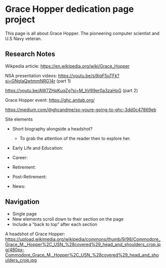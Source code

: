# Grace Hopper dedication page project
This page is all about Grace Hopper. The pioneering computer scientist and U.S Navy veteran.

## Research Notes
Wikpedia article: https://en.wikipedia.org/wiki/Grace_Hopper

NSA presentation videos: https://youtu.be/si9iqF5uTFk?si=GNglaQwtmmNRG14r (part 1)

https://youtu.be/AW7ZHpKuqZg?si=M_hV69er0a3zaHoG (part 2)

Grace Hopper event: https://ghc.anitab.org/

https://medium.com/@ghcandme/so-youre-going-to-ghc-3dd0c47869eb

Site elements
- Short biography alongside a headshot?
   - To grab the attention of the reader then to explore her.

- Early Life and Education:
- Career:
- Retirement:
- Post-Retirement:
- News:

## Navigation
- Single page
- New elements scroll down to their section on the page 
- Include a "back to top" after each section

A headshot of Grace Hopper: https://upload.wikimedia.org/wikipedia/commons/thumb/9/98/Commodore_Grace_M._Hopper%2C_USN_%28covered%29_head_and_shoulders_crop.jpg/480px-Commodore_Grace_M._Hopper%2C_USN_%28covered%29_head_and_shoulders_crop.jpg


